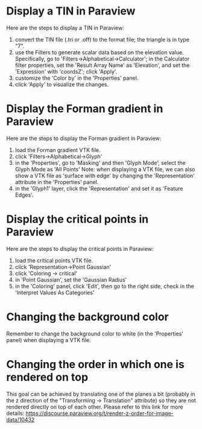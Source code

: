 # Display a TIN in Paraview
Here are the steps to display a TIN in Paraview:
1. convert the TIN file (.tri or .off) to the format file; the triangle is in type "7".
2. use the Filters to generate scalar data based on the elevation value. Specifically, go to 'Filters->Alphabetical->Calculator'; in the Calculator filter properties, set the 'Result Array Name' as 'Elevation', and set the 'Expression' with 'coordsZ'; click 'Apply'.
3. customize the 'Color by' in the 'Properties' panel.
4. click 'Apply' to visualize the changes.

# Display the Forman gradient in Paraview
Here are the steps to display the Forman gradient in Paraview:
1. load the Forman gradient VTK file.
2. click 'Filters->Alphabetical->Glyph'
3. in the 'Properties', go to 'Masking' and then 'Glyph Mode', select the Glyph Mode as 'All Points'
Note: when displaying a VTK file, we can also show a VTK file as 'surface with edge' by changing the 'Representation' attribute in the 'Properties' panel.
4. in the 'Glyph1' layer, click the 'Representation' and set it as 'Feature Edges'.

# Display the critical points in Paraview
Here are the steps to display the critical points in Paraview:
1. load the critical points VTK file.
2. click 'Representation->Point Gaussian'
3. click 'Coloring -> critical'
4. in 'Point Gaussian', set the 'Gaussian Radius'
5. in the 'Coloring' panel, click 'Edit', then go to the right side, check in the 'Interpret Values As Categories'
   
# Changing the background color
Remember to change the background color to white (in the 'Properties' panel) when displaying a VTK file.

# Changing the order in which one is rendered on top
This goal can be achieved by translating one of the planes a bit (probably in the z direction of the "Transforming -> Translation" attribute) so they are not rendered directly on top of each other.
Please refer to this link for more details: https://discourse.paraview.org/t/render-z-order-for-image-data/10432
